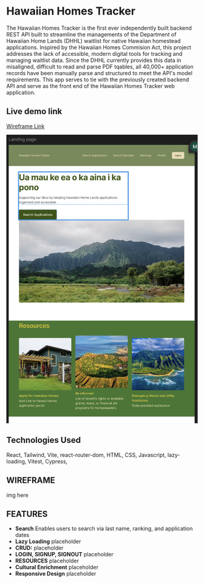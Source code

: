 # Hawaiian Homes Tracker    
The Hawaiian Homes Tracker is the first ever independently built backend REST API built to streamline the managements of the Department of Hawaiian Home Lands (DHHL) waitlist for native Hawaiian homestead applications. 
Inspired by the Hawaiian Homes Commision Act, this project addresses the lack of accessible, modern digital tools for tracking and managing waitlist data. Since the DHHL currently provides this data in misaligned, difficult to read and parse PDF tqables, all 40,000+ application records have been manually parse and structured to meet the API's model requirements. 
This app serves to tie with the previously created backend API and serve as the front end of the Hawaiian Homes Tracker web application.

## Live demo link
[Wireframe Link](https://www.figma.com/design/FHDxiXAG9o5T7hcL21rkSd/Hawaiian-Homes-Tracker-Frontend?node-id=0-1&t=rF6TZyf37axSCEBn-1)

![Landing Page](./frontend-hawaiianhomestracker/public/wireframe1.png)


## Technologies Used
React, Tailwind, Vite, react-router-dom, HTML, CSS, Javascript, lazy-loading, Vitest, Cypress, 

## WIREFRAME
img here


## FEATURES
- **Search**
Enables users to search via last name, ranking, and application dates
- **Lazy Loading**
placeholder
- **CRUD:**
placeholder
- **LOGIN, SIGNUP, SIGNOUT**
placeholder
- **RESOURCES**
placeholder
- **Cultural Enrichment**
placeholder
- **Responsive Design**
placeholder
